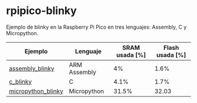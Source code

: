 # rpipico-blinky
Ejemplo de blinky en la Raspberry Pi Pico en tres lenguajes: Assembly, C y Micropython.

| Ejemplo | Lenguaje | SRAM usada [%] | Flash usada [%] |
| --- | --- | --- | --- |
| [assembly_blinky](assembly_blinky/) | ARM Assembly | 4% | 1.6% |
| [c_blinky](c_blinky/) | C | 4.1% | 1.7% |
| [micropython_blinky](micropython_blinky/) | Micropython | 31.5% | 32.03 | 
